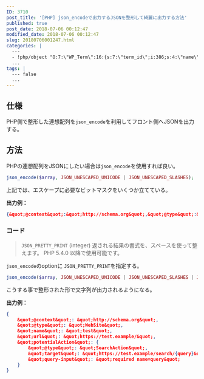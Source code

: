 ```yaml
---
ID: 3710
post_title: '[PHP] json_encodeで出力するJSONを整形して綺麗に出力する方法'
published: true
post_date: 2018-07-06 00:12:47
modified_date: 2018-07-06 00:12:47
slug: 20180706001247.html
categories: |
  ---
  - !php/object "O:7:\"WP_Term\":16:{s:7:\"term_id\";i:386;s:4:\"name\";s:3:\"PHP\";s:4:\"slug\";s:3:\"php\";s:10:\"term_group\";i:0;s:16:\"term_taxonomy_id\";i:404;s:8:\"taxonomy\";s:8:\"category\";s:11:\"description\";s:0:\"\";s:6:\"parent\";i:0;s:5:\"count\";i:23;s:6:\"filter\";s:3:\"raw\";s:6:\"cat_ID\";i:386;s:14:\"category_count\";i:23;s:20:\"category_description\";s:0:\"\";s:8:\"cat_name\";s:3:\"PHP\";s:17:\"category_nicename\";s:3:\"php\";s:15:\"category_parent\";i:0;}"
  ...
tags: |
  --- false
  ...
---
```

## 仕様
PHP側で整形した連想配列を`json_encode`を利用してフロント側へJSONを出力する。


## 方法
PHPの連想配列をJSONにしたい場合は`json_encode`を使用すれば良い。

```php
json_encode($array, JSON_UNESCAPED_UNICODE | JSON_UNESCAPED_SLASHES);
```

上記では、エスケープに必要なビットマスクをいくつか立てている。

**出力例：**

```json
{&quot;@context&quot;:&quot;http://schema.org&quot;,&quot;@type&quot;:&quot;WebSite&quot;,&quot;name&quot;:&quot;test&quot;,&quot;url&quot;:&quot;https://test.example/&quot;,&quot;potentialAction&quot;:{&quot;@type&quot;:&quot;SearchAction&quot;,&quot;target&quot;:&quot;https://test.example/search/{query}&quot;,&quot;query-input&quot;:&quot;required name=query&quot;}}
```

### コード

> `JSON_PRETTY_PRINT` (integer)
>    返される結果の書式を、スペースを使って整えます。 PHP 5.4.0 以降で使用可能です。 

`json_encode`のoptionに `JSON_PRETTY_PRINT`を指定する。

```php
json_encode($array, JSON_UNESCAPED_UNICODE | JSON_UNESCAPED_SLASHES | JSON_PRETTY_PRINT )
```

こうする事で整形された形で文字列が出力されるようになる。

**出力例：**
```json
{
    &quot;@context&quot;: &quot;http://schema.org&quot;,
    &quot;@type&quot;: &quot;WebSite&quot;,
    &quot;name&quot;: &quot;test&quot;,
    &quot;url&quot;: &quot;https://test.example/&quot;,
    &quot;potentialAction&quot;: {
        &quot;@type&quot;: &quot;SearchAction&quot;,
        &quot;target&quot;: &quot;https://test.example/search/{query}&quot;,
        &quot;query-input&quot;: &quot;required name=query&quot;
    }
}
```